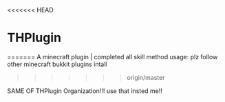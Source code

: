 <<<<<<< HEAD
# THPlugin
=======
A minecraft plugin | completed all skill method
usage: plz follow other minecraft bukkit plugins intall
>>>>>>> origin/master

SAME OF THPlugin Organization!!! use that insted me!!
